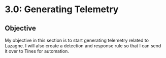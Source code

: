 # 3.0: Generating Telemetry
## Objective
My objective in this section is to start generating telemetry related to Lazagne. I will also create a detection and response rule so that I can send it over to Tines for automation.
